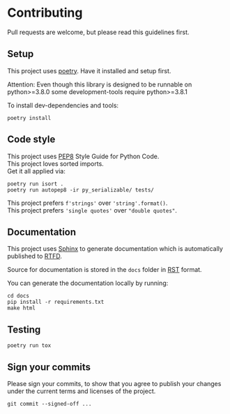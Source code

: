 # Contributing

Pull requests are welcome, but please read this guidelines first.

## Setup

This project uses [poetry]. Have it installed and setup first.

Attention:
Even though this library is designed to be runnable on python>=3.8.0
some development-tools require python>=3.8.1

To install dev-dependencies and tools:

```shell
poetry install
```

## Code style

This project uses [PEP8] Style Guide for Python Code.  
This project loves sorted imports.  
Get it all applied via:

```shell
poetry run isort .
poetry run autopep8 -ir py_serializable/ tests/
```

This project prefers `f'strings'` over `'string'.format()`.  
This project prefers `'single quotes'` over `"double quotes"`.  

## Documentation

This project uses [Sphinx] to generate documentation which is automatically published to [RTFD][link_rtfd].

Source for documentation is stored in the `docs` folder in [RST] format.

You can generate the documentation locally by running:

```shell
cd docs
pip install -r requirements.txt
make html
```

## Testing

```shell
poetry run tox
```

## Sign your commits

Please sign your commits,
to show that you agree to publish your changes under the current terms and licenses of the project.

```shell
git commit --signed-off ...
```

[poetry]: https://python-poetry.org
[PEP8]: https://www.python.org/dev/peps/pep-0008/
[Sphinx]: https://www.sphinx-doc.org/
[link_rtfd]: https://py-serializable.readthedocs.io/
[RST]: https://en.wikipedia.org/wiki/ReStructuredText
